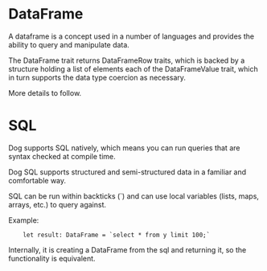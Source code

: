 # DataFrame

A dataframe is a concept used in a number of languages and provides the ability to query and manipulate data.

The DataFrame trait returns DataFrameRow traits, which is backed by a structure holding a list of elements each of
the DataFrameValue trait, which in turn supports the data type coercion as necessary.

More details to follow.

# SQL
Dog supports SQL natively, which means you can run queries that are syntax checked at compile time.

Dog SQL supports structured and semi-structured data in a familiar and comfortable way.

SQL can be run within backticks (`) and can use local variables (lists, maps, arrays, etc.) to query against. 

Example:
```
    let result: DataFrame = `select * from y limit 100;` 
```

Internally, it is creating a DataFrame from the sql and returning it, so the functionality is equivalent. 

